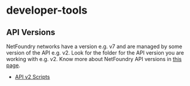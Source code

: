 # developer-tools

## API Versions

NetFoundry networks have a version e.g. v7 and are managed by some version of the API e.g. v2. Look for the folder for the API version you are working with e.g. v2. Know more about NetFoundry API versions in [this page](https://developer.netfoundry.io/versions/).

* [API v2 Scripts](https://developer.netfoundry.io/v2/tools/)
